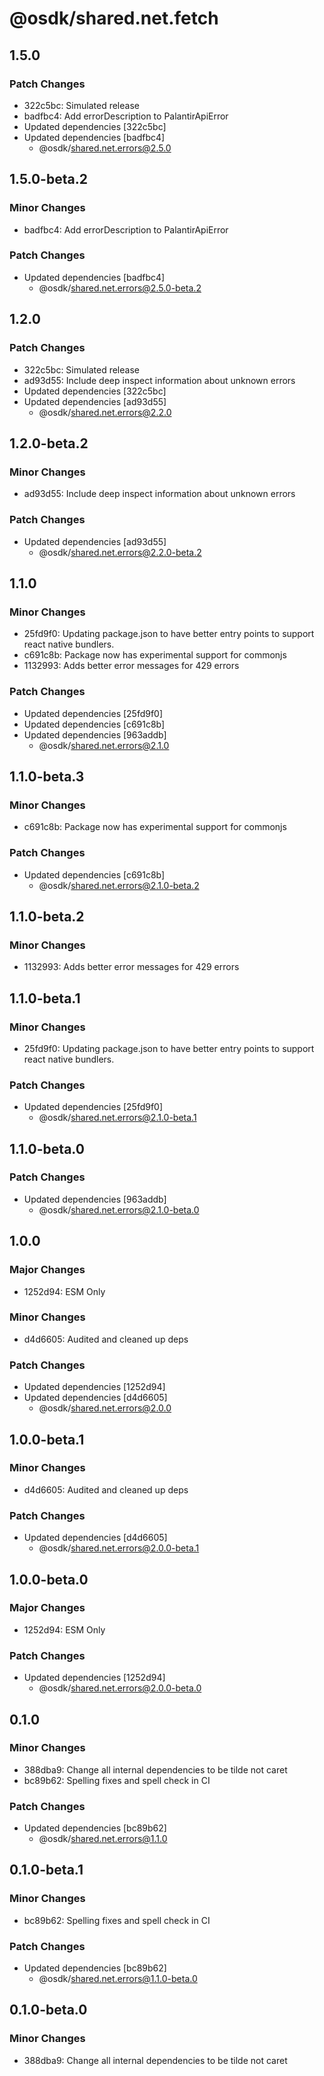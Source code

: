 # @osdk/shared.net.fetch

## 1.5.0

### Patch Changes

- 322c5bc: Simulated release
- badfbc4: Add errorDescription to PalantirApiError
- Updated dependencies [322c5bc]
- Updated dependencies [badfbc4]
  - @osdk/shared.net.errors@2.5.0

## 1.5.0-beta.2

### Minor Changes

- badfbc4: Add errorDescription to PalantirApiError

### Patch Changes

- Updated dependencies [badfbc4]
  - @osdk/shared.net.errors@2.5.0-beta.2

## 1.2.0

### Patch Changes

- 322c5bc: Simulated release
- ad93d55: Include deep inspect information about unknown errors
- Updated dependencies [322c5bc]
- Updated dependencies [ad93d55]
  - @osdk/shared.net.errors@2.2.0

## 1.2.0-beta.2

### Minor Changes

- ad93d55: Include deep inspect information about unknown errors

### Patch Changes

- Updated dependencies [ad93d55]
  - @osdk/shared.net.errors@2.2.0-beta.2

## 1.1.0

### Minor Changes

- 25fd9f0: Updating package.json to have better entry points to support react native bundlers.
- c691c8b: Package now has experimental support for commonjs
- 1132993: Adds better error messages for 429 errors

### Patch Changes

- Updated dependencies [25fd9f0]
- Updated dependencies [c691c8b]
- Updated dependencies [963addb]
  - @osdk/shared.net.errors@2.1.0

## 1.1.0-beta.3

### Minor Changes

- c691c8b: Package now has experimental support for commonjs

### Patch Changes

- Updated dependencies [c691c8b]
  - @osdk/shared.net.errors@2.1.0-beta.2

## 1.1.0-beta.2

### Minor Changes

- 1132993: Adds better error messages for 429 errors

## 1.1.0-beta.1

### Minor Changes

- 25fd9f0: Updating package.json to have better entry points to support react native bundlers.

### Patch Changes

- Updated dependencies [25fd9f0]
  - @osdk/shared.net.errors@2.1.0-beta.1

## 1.1.0-beta.0

### Patch Changes

- Updated dependencies [963addb]
  - @osdk/shared.net.errors@2.1.0-beta.0

## 1.0.0

### Major Changes

- 1252d94: ESM Only

### Minor Changes

- d4d6605: Audited and cleaned up deps

### Patch Changes

- Updated dependencies [1252d94]
- Updated dependencies [d4d6605]
  - @osdk/shared.net.errors@2.0.0

## 1.0.0-beta.1

### Minor Changes

- d4d6605: Audited and cleaned up deps

### Patch Changes

- Updated dependencies [d4d6605]
  - @osdk/shared.net.errors@2.0.0-beta.1

## 1.0.0-beta.0

### Major Changes

- 1252d94: ESM Only

### Patch Changes

- Updated dependencies [1252d94]
  - @osdk/shared.net.errors@2.0.0-beta.0

## 0.1.0

### Minor Changes

- 388dba9: Change all internal dependencies to be tilde not caret
- bc89b62: Spelling fixes and spell check in CI

### Patch Changes

- Updated dependencies [bc89b62]
  - @osdk/shared.net.errors@1.1.0

## 0.1.0-beta.1

### Minor Changes

- bc89b62: Spelling fixes and spell check in CI

### Patch Changes

- Updated dependencies [bc89b62]
  - @osdk/shared.net.errors@1.1.0-beta.0

## 0.1.0-beta.0

### Minor Changes

- 388dba9: Change all internal dependencies to be tilde not caret
